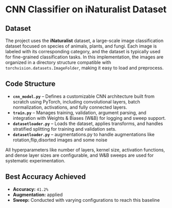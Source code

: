 # CNN Classifier on iNaturalist Dataset

## Dataset

The project uses the **iNaturalist** dataset, a large-scale image classification dataset focused on species of animals, plants, and fungi. Each image is labeled with its corresponding category, and the dataset is typically used for fine-grained classification tasks. In this implementation, the images are organized in a directory structure compatible with `torchvision.datasets.ImageFolder`, making it easy to load and preprocess.

## Code Structure

- **`cnn_model.py`** – Defines a customizable CNN architecture built from scratch using PyTorch, including convolutional layers, batch normalization, activations, and fully connected layers.
- **`train.py`** – Manages training, validation, argument parsing, and integration with Weights & Biases (W&B) for logging and sweep support.
- **`datasetloader.py`** – Loads the dataset, applies transforms, and handles stratified splitting for training and validation sets.
- **`datasetloader.py`** – augmentations.py to handle augmentations like rotation,flip,disorted images and some noise

All hyperparameters like number of layers, kernel size, activation functions, and dense layer sizes are configurable, and W&B sweeps are used for systematic experimentation.

## Best Accuracy Achieved

- **Accuracy:** `41.2%`
- **Augmentation:** applied
- **Sweep:** Conducted with varying configurations to reach this baseline

